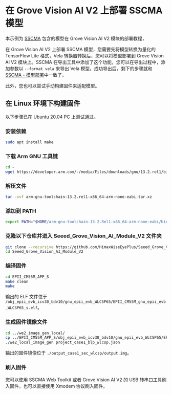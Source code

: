 # 在 Grove Vision AI V2 上部署 SSCMA 模型

本示例为 [SSCMA](https://github.com/Seeed-Studio/ModelAssistant) 包含的模型在 Grove Vision AI V2 模块的部署教程，

在 Grove Vision AI V2 上部署 SSCMA 模型，您需要先将模型转换为量化的 TensorFlow Lite 格式，Vela 转换器转换后，您可以将模型部署到 Grove Vision AI V2 模块上。SSCMA 在导出工具中添加了这个功能，您可以在导出过程中，添加参数以 `--format vela` 来导出 Vela 模型。成功导出后，剩下的步骤就和 [SSCMA - 模型部署](overview)中一致了。

此外，您也可以尝试手动构建固件来适配模型。

## 在 Linux 环境下构建固件

以下步骤已在 Ubuntu 20.04 PC 上测试通过。

### 安装依赖

```bash
sudo apt install make
```

### 下载 Arm GNU 工具链

```bash
cd ~
wget https://developer.arm.com/-/media/Files/downloads/gnu/13.2.rel1/binrel/arm-gnu-toolchain-13.2.rel1-x86_64-arm-none-eabi.tar.xz
```

### 解压文件

```bash
tar -xvf arm-gnu-toolchain-13.2.rel1-x86_64-arm-none-eabi.tar.xz
```

### 添加到 PATH

```bash
export PATH="$HOME/arm-gnu-toolchain-13.2.Rel1-x86_64-arm-none-eabi/bin/:$PATH"
```

### 克隆以下仓库并进入 Seeed_Grove_Vision_AI_Module_V2 文件夹

```bash
git clone --recursive https://github.com/HimaxWiseEyePlus/Seeed_Grove_Vision_AI_Module_V2.git
cd Seeed_Grove_Vision_AI_Module_V2
```

### 编译固件

```bash
cd EPII_CM55M_APP_S
make clean
make
```

输出的 ELF 文件位于 `/obj_epii_evb_icv30_bdv10/gnu_epii_evb_WLCSP65/EPII_CM55M_gnu_epii_evb_WLCSP65_s.elf`。

### 生成固件镜像文件

```bash
cd ../we2_image_gen_local/
cp ../EPII_CM55M_APP_S/obj_epii_evb_icv30_bdv10/gnu_epii_evb_WLCSP65/EPII_CM55M_gnu_epii_evb_WLCSP65_s.elf input_case1_secboot/
./we2_local_image_gen project_case1_blp_wlcsp.json
```

输出的固件镜像位于 `./output_case1_sec_wlcsp/output.img`。

### 刷入固件

您可以使用 SSCMA Web Toolkit 或者 Grove Vision AI V2 的 USB 转串口工具刷入固件，也可以直接使用 Xmodem 协议刷入固件。
